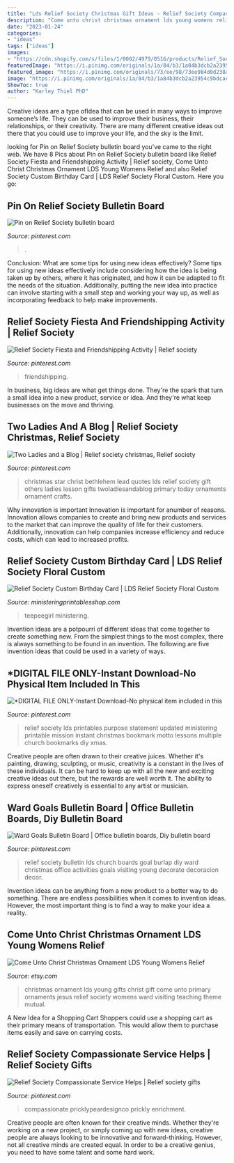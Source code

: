 ```yaml
---
title: "Lds Relief Society Christmas Gift Ideas - Relief Society Compassionate Service Helps"
description: "Come unto christ christmas ornament lds young womens relief"
date: "2023-01-24"
categories:
- "ideas"
tags: ["ideas"]
images:
- "https://cdn.shopify.com/s/files/1/0002/4979/0516/products/Relief_Society_Card_Janie_Kit_768c5479-1920-4a45-8a8e-5f02948b48c4_1200x1200.jpg?v=1534958868"
featuredImage: "https://i.pinimg.com/originals/1a/84/b3/1a84b3dcb2a23954c9bdcace4fd63749.jpg"
featured_image: "https://i.pinimg.com/originals/73/ee/98/73ee984d0d238a833ef3042ba37a40b3.jpg"
image: "https://i.pinimg.com/originals/1a/84/b3/1a84b3dcb2a23954c9bdcace4fd63749.jpg"
ShowToc: true
author: "Karley Thiel PhD"
---
```



Creative ideas are a type ofIdea that can be used in many ways to improve someone’s life. They can be used to improve their business, their relationships, or their creativity. There are many different creative ideas out there that you could use to improve your life, and the sky is the limit.

	

		
looking for Pin on Relief Society bulletin board you've came to the right web. We have 8 Pics about Pin on Relief Society bulletin board like Relief Society Fiesta and Friendshipping Activity | Relief society, Come Unto Christ Christmas Ornament LDS Young Womens Relief and also Relief Society Custom Birthday Card | LDS Relief Society Floral Custom. Here you go:
		
    
## Pin On Relief Society Bulletin Board

<img loading=lazy src="https://i.pinimg.com/736x/0e/6a/cc/0e6acc19fb29dfa536ccbed5539ec487.jpg" onerror="this.onerror=null;this.src='https://tse2.mm.bing.net/th?id=OIP.CydNncpBXAdVLubEBOx3dgHaJ3&amp;pid=15.1';" alt="Pin on Relief Society bulletin board">

_Source: pinterest.com_

>. 

	

Conclusion: What are some tips for using new ideas effectively?
Some tips for using new ideas effectively include considering how the idea is being taken up by others, where it has originated, and how it can be adapted to fit the needs of the situation. Additionally, putting the new idea into practice can involve starting with a small step and working your way up, as well as incorporating feedback to help make improvements.

    
## Relief Society Fiesta And Friendshipping Activity | Relief Society

<img loading=lazy src="https://i.pinimg.com/originals/1a/84/b3/1a84b3dcb2a23954c9bdcace4fd63749.jpg" onerror="this.onerror=null;this.src='https://tse4.mm.bing.net/th?id=OIP.4JyYnr0FaXf0opbeTSg6ggHaRF&amp;pid=15.1';" alt="Relief Society Fiesta and Friendshipping Activity | Relief society">

_Source: pinterest.com_

>friendshipping. 

	

In business, big ideas are what get things done. They're the spark that turn a small idea into a new product, service or idea. And they're what keep businesses on the move and thriving.

    
## Two Ladies And A Blog | Relief Society Christmas, Relief Society

<img loading=lazy src="https://i.pinimg.com/originals/73/ee/98/73ee984d0d238a833ef3042ba37a40b3.jpg" onerror="this.onerror=null;this.src='https://tse3.mm.bing.net/th?id=OIP.eX-2F3UzCfUHQJsS8KkiUAHaF7&amp;pid=15.1';" alt="Two Ladies and a Blog | Relief society christmas, Relief society">

_Source: pinterest.com_

>christmas star christ bethlehem lead quotes lds relief society gift others ladies lesson gifts twoladiesandablog primary today ornaments ornament crafts. 

	

Why innovation is important
Innovation is important for anumber of reasons. Innovation allows companies to create and bring new products and services to the market that can improve the quality of life for their customers. Additionally, innovation can help companies increase efficiency and reduce costs, which can lead to increased profits.

    
## Relief Society Custom Birthday Card | LDS Relief Society Floral Custom

<img loading=lazy src="https://cdn.shopify.com/s/files/1/0002/4979/0516/products/Relief_Society_Card_Janie_Kit_768c5479-1920-4a45-8a8e-5f02948b48c4_1200x1200.jpg?v=1534958868" onerror="this.onerror=null;this.src='https://tse1.mm.bing.net/th?id=OIP.uaOOuu4fFwK5B4pN5uNRLAHaKX&amp;pid=15.1';" alt="Relief Society Custom Birthday Card | LDS Relief Society Floral Custom">

_Source: ministeringprintablesshop.com_

>teepeegirl ministering. 

	

Invention ideas are a potpourri of different ideas that come together to create something new. From the simplest things to the most complex, there is always something to be found in an invention. The following are five invention ideas that could be used in a variety of ways.

    
## *DIGITAL FILE ONLY-Instant Download-No Physical Item Included In This

<img loading=lazy src="https://i.pinimg.com/originals/21/b2/c3/21b2c33a26688604dbde6f24271295fb.jpg" onerror="this.onerror=null;this.src='https://tse1.mm.bing.net/th?id=OIP.IbLDOiZohgTb3m8kJxKV-wHaTf&amp;pid=15.1';" alt="*DIGITAL FILE ONLY-Instant Download-No physical item included in this">

_Source: pinterest.com_

>relief society lds printables purpose statement updated ministering printable mission instant christmas bookmark motto lessons multiple church bookmarks diy xmas. 

	

Creative people are often drawn to their creative juices. Whether it's painting, drawing, sculpting, or music, creativity is a constant in the lives of these individuals. It can be hard to keep up with all the new and exciting creative ideas out there, but the rewards are well worth it. The ability to express oneself creatively is essential to any artist or musician.

    
## Ward Goals Bulletin Board | Office Bulletin Boards, Diy Bulletin Board

<img loading=lazy src="https://i.pinimg.com/originals/80/0c/42/800c428b51174d843abf600bdb16985c.jpg" onerror="this.onerror=null;this.src='https://tse4.mm.bing.net/th?id=OIP.mPeDiG47dFOhDqI2K8owRwHaHE&amp;pid=15.1';" alt="Ward Goals Bulletin Board | Office bulletin boards, Diy bulletin board">

_Source: pinterest.com_

>relief society bulletin lds church boards goal burlap diy ward christmas office activities goals visiting young decorate decoracion decor. 

	

Invention ideas can be anything from a new product to a better way to do something. There are endless possibilities when it comes to invention ideas. However, the most important thing is to find a way to make your idea a reality.

    
## Come Unto Christ Christmas Ornament LDS Young Womens Relief

<img loading=lazy src="https://img0.etsystatic.com/033/0/9917187/il_fullxfull.653128976_833b.jpg" onerror="this.onerror=null;this.src='https://tse1.mm.bing.net/th?id=OIP.vbA0ayrJp3NH9FSR3AtF0gHaJ4&amp;pid=15.1';" alt="Come Unto Christ Christmas Ornament LDS Young Womens Relief">

_Source: etsy.com_

>christmas ornament lds young gifts christ gift come unto primary ornaments jesus relief society womens ward visiting teaching theme mutual. 

	

A New Idea for a Shopping Cart
Shoppers could use a shopping cart as their primary means of transportation. This would allow them to purchase items easily and save on carrying costs.

    
## Relief Society Compassionate Service Helps | Relief Society Gifts

<img loading=lazy src="https://i.pinimg.com/originals/05/6e/85/056e85a67c21a576802b6c44c08ef455.png" onerror="this.onerror=null;this.src='https://tse4.mm.bing.net/th?id=OIP.JPYs9ZOvPfy6eogZPXLvNAHaKP&amp;pid=15.1';" alt="Relief Society Compassionate Service Helps | Relief society gifts">

_Source: pinterest.com_

>compassionate pricklypeardesignco prickly enrichment. 

	

Creative people are often known for their creative minds. Whether they're working on a new project, or simply coming up with new ideas, creative people are always looking to be innovative and forward-thinking. However, not all creative minds are created equal. In order to be a creative genius, you need to have some talent and some hard work.

